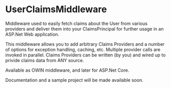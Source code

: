 # UserClaimsMiddleware
Middleware used to easily fetch claims about the User from various providers and deliver them into your ClaimsPrincipal for further usage in an ASP.Net Web application.

This middleware allows you to add arbitrary Claims Providers and a number of options for exception handling, caching, etc. Multiple provider calls are invoked in parallel. Claims Providers can be written (by you) and wired up to privide claims data from ANY source.

Available as OWIN middleware, and later for ASP.Net Core.

Documentation and a sample project will be made available soon.

